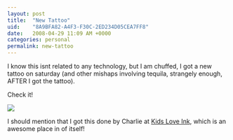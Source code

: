 ```yaml
---
layout: post
title:  "New Tattoo"
uid:	"8A9BFA82-A4F3-F30C-2ED234D05CEA7FF8"
date:   2008-04-29 11:09 AM +0000
categories: personal
permalink: new-tattoo
---
```

I know this isnt related to any technology, but I am chuffed, I got a new tattoo on saturday (and other mishaps involving tequila, strangely enough, AFTER I got the tattoo).

Check it!



<img src="http://www.markdrew.co.uk/blog/images//Photo 2.jpg">

I should mention that I got this done by Charlie at <a href="http://www.kidsloveinkdeptford.co.uk/">Kids Love Ink</a>, which is an awesome place in of itself!